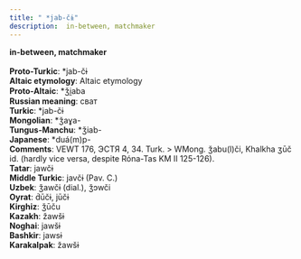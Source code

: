 ```yaml
---
title: " *jab-čɨ"
description:  in-between, matchmaker
---
```

<p data-pagefind-weight="0.5">
<strong> in-between, matchmaker</strong><br><br>
<strong>Proto-Turkic</strong>:  *jab-čɨ<br>
<strong>Altaic etymology</strong>:  Altaic etymology<br>
<strong> Proto-Altaic</strong>:  *ǯi̯aba<br>
<strong>Russian meaning</strong>:  сват<br>
<strong>Turkic</strong>:  *jab-čɨ<br>
<strong>Mongolian</strong>:  *ǯaɣa-<br>
<strong>Tungus-Manchu</strong>:  *ǯiab-<br>
<strong>Japanese</strong>:  *duá(m)p-<br>
<strong>Comments</strong>:  VEWT 176, ЭСТЯ 4, 34. Turk. > WMong. ǯabu(l)či, Khalkha ʒūč id. (hardly vice versa, despite Róna-Tas KM II 125-126).<br>
<strong>Tatar</strong>:  jawčɨ<br>
<strong>Middle Turkic</strong>:  javčɨ (Pav. C.)<br>
<strong>Uzbek</strong>:  ǯawčɨ (dial.), ǯɔwči<br>
<strong>Oyrat</strong>:  d́ūčɨ, jūčɨ<br>
<strong>Kirghiz</strong>:  ǯūču<br>
<strong>Kazakh</strong>:  žawšɨ<br>
<strong>Noghai</strong>:  jawšɨ<br>
<strong>Bashkir</strong>:  jawsɨ<br>
<strong>Karakalpak</strong>:  žawšɨ<br>

</p>
